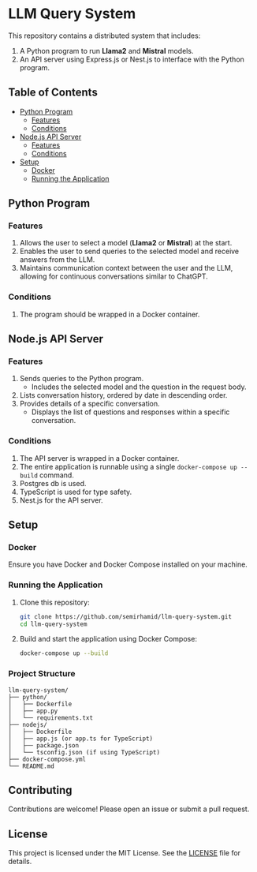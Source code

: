 # LLM Query System

This repository contains a distributed system that includes:
1. A Python program to run **Llama2** and **Mistral** models.
2. An API server using Express.js or Nest.js to interface with the Python program.

## Table of Contents
- [Python Program](#python-program)
  - [Features](#features)
  - [Conditions](#conditions)
- [Node.js API Server](#nodejs-api-server)
  - [Features](#features-1)
  - [Conditions](#conditions-1)
- [Setup](#setup)
  - [Docker](#docker)
  - [Running the Application](#running-the-application)

## Python Program

### Features
1. Allows the user to select a model (**Llama2** or **Mistral**) at the start.
2. Enables the user to send queries to the selected model and receive answers from the LLM.
3. Maintains communication context between the user and the LLM, allowing for continuous conversations similar to ChatGPT.

### Conditions
1. The program should be wrapped in a Docker container.

## Node.js API Server

### Features
1. Sends queries to the Python program.
    - Includes the selected model and the question in the request body.
2. Lists conversation history, ordered by date in descending order.
3. Provides details of a specific conversation.
    - Displays the list of questions and responses within a specific conversation.

### Conditions
1. The API server is wrapped in a Docker container.
2. The entire application is runnable using a single `docker-compose up --build` command.
3. Postgres db is used.
4. TypeScript is used for type safety.
5. Nest.js for the API server.

## Setup

### Docker
Ensure you have Docker and Docker Compose installed on your machine.

### Running the Application
1. Clone this repository:
    ```bash
    git clone https://github.com/semirhamid/llm-query-system.git
    cd llm-query-system
    ```
2. Build and start the application using Docker Compose:
    ```bash
    docker-compose up --build
    ```

### Project Structure
```
llm-query-system/
├── python/
│   ├── Dockerfile
│   ├── app.py
│   └── requirements.txt
├── nodejs/
│   ├── Dockerfile
│   ├── app.js (or app.ts for TypeScript)
│   ├── package.json
│   └── tsconfig.json (if using TypeScript)
├── docker-compose.yml
└── README.md
```



## Contributing
Contributions are welcome! Please open an issue or submit a pull request.

## License
This project is licensed under the MIT License. See the [LICENSE](LICENSE) file for details.

